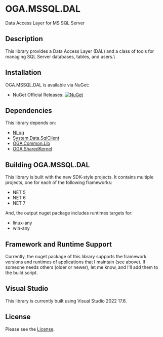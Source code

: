 # OGA.MSSQL.DAL
Data Access Layer for MS SQL Server

## Description
This library provides a Data Access Layer (DAL) and a class of tools for managing SQL Server databases, tables, and users.\

## Installation
OGA.MSSQL.DAL is available via NuGet:
* NuGet Official Releases: [![NuGet](https://img.shields.io/nuget/vpre/OGA.MSSQL.DAL.svg?label=NuGet)](https://www.nuget.org/packages/OGA.MSSQL.DAL)

## Dependencies
This library depends on:
* [NLog](https://github.com/NLog/NLog/)
* [System.Data.SqlClient](https://www.nuget.org/packages/System.Data.SqlClient)
* [OGA.Common.Lib](https://github.com/LeeWhite187/OGA.Common.Lib)
* [OGA.SharedKernel](https://github.com/LeeWhite187/OGA.SharedKernel)

## Building OGA.MSSQL.DAL
This library is built with the new SDK-style projects.
It contains multiple projects, one for each of the following frameworks:
* NET 5
* NET 6
* NET 7

And, the output nuget package includes runtimes targets for:
* linux-any
* win-any

## Framework and Runtime Support
Currently, the nuget package of this library supports the framework versions and runtimes of applications that I maintain (see above).
If someone needs others (older or newer), let me know, and I'll add them to the build script.

## Visual Studio
This library is currently built using Visual Studio 2022 17.6.

## License
Please see the [License](LICENSE).
